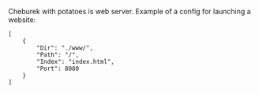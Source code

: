 Cheburek with potatoes is web server. 
Example of a config for launching a website:
```
[
    {
        "Dir": "./www/",
        "Path": "/",
        "Index": "index.html",
        "Port": 8080
    }
]
